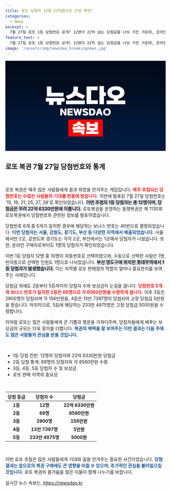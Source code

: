 ```yaml
---
title: 로또 당첨자 12명 22억원으로 인생 역전!
categories:
  - News
excerpt: >
  7월 27일 로또 1등 당첨번호 공개! 12명이 22억 넘는 당첨금을 나눠 가진 가운데, 온라인 구매자도 당첨. 부산 영도구에서의 행운은 누가 차지했을까요? 클릭해 확인하세요!
feature_text: >
  7월 27일 로또 1등 당첨번호 공개! 12명이 22억 넘는 당첨금을 나눠 가진 가운데, 온라인 구매자도 당첨. 부산 영도구에서의 행운은 누가 차지했을까요? 클릭해 확인하세요!
image: '/assets/img/newsdao_breakingnews.jpg'
---
```


<p><img src="/assets/img/newsdao_breakingnews.jpg" alt="bookingtag 속보" /></p>

<h2 data-ke-size="size26">로또 복권 7월 27일 당첨번호와 통계</h2>

<p data-ke-size="size16">&nbsp;</p>

<p>로또 복권은 매주 많은 사람들에게 꿈과 희망을 안겨주는 게임입니다. <b><span style="color: #ee2323;">매주 추첨되는 당첨번호는 수많은 사람들의 기대를 한몸에 받습니다.</span></b> 이번에 발표된 7월 27일 당첨번호는 '15, 19, 21, 25, 27, 28'로 확인되었습니다. <b><span style="background-color: #21538527;">이번 추첨의 1등 당첨자는 총 12명이며, 당첨금은 무려 22억 6330만원에 이릅니다.</span></b> 로또복권을 운영하는 동행복권은 제 1130회 로또복권에서 당첨번호와 관련된 정보를 발표하였습니다.</p>

<p>당첨번호 6개 중 5개가 일치한 경우에 해당하는 보너스 번호는 40번으로 결정되었습니다. <b><span style="color: #1a5490;">이번 당첨자는 서울, 강원도, 경기도, 부산 등 다양한 지역에서 배출되었습니다.</span></b> 서울에서만 2곳, 강원도와 경기도는 각각 2곳, 부산에서는 1곳에서 당첨자가 나왔습니다. 또한, 온라인 구매자로부터도 1명의 당첨자가 확인되었습니다.</p>

<p>이번 1등 당첨자 12명 중 10명이 자동번호로 선택하였으며, 수동으로 선택한 사람은 1명, 반자동으로 선택한 인원도 1명으로 나뉘었습니다. <b><span style="background-color: #21538527;">부산 영도구에 위치한 롯데무역에서 1등 당첨자가 발생했습니다.</span></b> 이는 지역별 로또 판매점의 역할이 얼마나 중요한지를 보여주는 사례입니다.</p>

<p>당첨금 외에도 2등부터 5등까지의 당첨자 수와 보상금이 눈길을 끕니다. <b><span style="color: #ee2323;">당첨번호 5개와 보너스 번호가 일치한 2등은 69명으로 각 6560만원을 수령하게 됩니다.</span></b> 이후 3등은 2900명이 당첨되며 각 156만원을, 4등은 13만 7397명이 당첨되어 고정 당첨금 5만원을 받습니다. 마지막으로, 5등에 해당하는 233만 4975명은 고정 당첨금 5000원을 수령합니다.</p>

<p>이처럼 로또는 많은 사람들에게 큰 기쁨과 행운을 가져다주며, 당첨자들에게 베푸는 보상금의 규모는 더욱 흥미를 더합니다. <b><span style="color: #1a5490;">복권의 매력을 잘 보여주는 이번 결과는 다음 주에도 많은 사람들의 관심을 받을 것입니다.</span></b></p>

<p data-ke-size="size16">&nbsp;</p>

<ul>
    <li>1등 당첨 전반: 12명의 당첨자와 22억 6330만원 당첨금</li>
    <li>2등 당첨 통계: 69명의 당첨자와 각 6560만원 수령</li>
    <li>3등, 4등, 5등 당첨자 수 및 보상금</li>
    <li>로또 판매 지역의 중요성</li>
</ul>

<p data-ke-size="size16">&nbsp;</p>

<table style="width: 100%; border-collapse: collapse;">
    <thead>
        <tr>
            <th style="text-align: center; height: 17px;"><b>당첨 등급</b></th>
            <th style="text-align: center; height: 17px;"><b>당첨자 수</b></th>
            <th style="text-align: center; height: 17px;"><b>당첨금</b></th>
        </tr>
    </thead>
    <tbody>
        <tr>
            <td style="text-align: center; height: 17px;"><b>1등</b></td>
            <td style="text-align: center; height: 17px;"><b>12명</b></td>
            <td style="text-align: center; height: 17px;"><b>22억 6330만원</b></td>
        </tr>
        <tr>
            <td style="text-align: center; height: 17px;"><b>2등</b></td>
            <td style="text-align: center; height: 17px;"><b>69명</b></td>
            <td style="text-align: center; height: 17px;"><b>6560만원</b></td>
        </tr>
        <tr>
            <td style="text-align: center; height: 17px;"><b>3등</b></td>
            <td style="text-align: center; height: 17px;"><b>2900명</b></td>
            <td style="text-align: center; height: 17px;"><b>156만원</b></td>
        </tr>
        <tr>
            <td style="text-align: center; height: 17px;"><b>4등</b></td>
            <td style="text-align: center; height: 17px;"><b>13만 7397명</b></td>
            <td style="text-align: center; height: 17px;"><b>5만원</b></td>
        </tr>
        <tr>
            <td style="text-align: center; height: 17px;"><b>5등</b></td>
            <td style="text-align: center; height: 17px;"><b>233만 4975명</b></td>
            <td style="text-align: center; height: 17px;"><b>5000원</b></td>
        </tr>
    </tbody>
</table>

<p data-ke-size="size16">&nbsp;</p>

<p>이번 로또 추첨은 많은 사람들에게 기대와 꿈을 안겨주는 중요한 사건이었습니다. <b><span style="color: #1a5490;">당첨 결과는 앞으로의 복권 구매에도 큰 영향을 미칠 수 있으며, 추가적인 관심을 불러일으킬 것입니다.</span></b> 로또 복권의 즐거움을 많은 이들이 함께 나누기를 바랍니다.</p>
실시간 뉴스 속보는, <a href="https://newsdao.kr" rel="dofollow">https://newsdao.kr</a>


